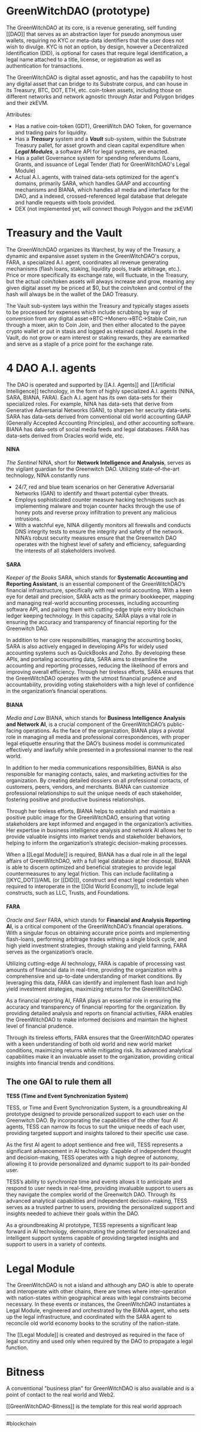 # GreenWitchDAO (prototype)
The GreenWitchDAO at its core, is a revenue generating, self funding [[DAO]] that serves as an abstraction layer for pseudo anonymous user wallets, requiring no KYC or meta-data identifiers that the user does not wish to divulge.  KYC is not an option, by design, however a Decentralized Identification (DID),  is optional for cases that require legal identification, a legal name attached to a title, license, or registration as well as authentication for transactions.

The GreenWitchDAO is digital asset agnostic, and has the capability to host any digital asset that can bridge to its Substrate corpus, and can house in its Treasury, BTC, DOT, ETH, etc. coin-token assets, including those on different networks and network agnostic through Astar and Polygon bridges and their zkEVM.

Attributes:
- Has a native coin-token (GDT), GreenWitch DAO Token, for governance and trading pairs for liquidity.
- Has a ***Treasury*** system and a ***Vault*** sub-system, within the Substrate Treasury pallet, for asset growth and clean capital expenditure when ***Legal Modules***, a software API for legal systems, are enacted.
- Has a pallet Governance system for spending referendums (Loans, Grants, and issuance of Legal Tender (fiat) for GreenWitchDAO's Legal Module)
- Actual A.I. agents, with trained data-sets optimized for the agent's domains, primarily SARA, which handles GAAP and accounting mechanisms and BIANA, which handles all media and interface for the DAO, and a indexed, crossed-referenced legal database that delegate and handle requests with tools provided.
- DEX (not implemented yet, will connect though Polygon and the zkEVM)

# Treasury and the Vault
The GreenWitchDAO organizes its Warchest, by way of the Treasury, a dynamic and expansive asset system in the GreenWitchDAO's corpus, FARA, a specialized A.I. agent, coordinates all revenue generating mechanisms (flash loans, staking, liquidity pools, trade arbitrage, etc.).  Price or more specifically its exchange rate, will fluctuate, in the Treasury, but the actual coin/token assets will always increase and grow, meaning any given digital asset my be priced at $0, but the coin/token and control of the hash will always be in the wallet of the DAO Treasury.

The Vault sub-system lays within the Treasury and typically stages assets to be processed for expenses which include scrubbing by way of conversion from any digital asset->BTC->Monero->BTC->Stable Coin, run through a mixer, akin to Coin Join, and then either allocated to the payee crypto wallet or put in stasis and logged as retained capital.  Assets in the Vault, do not grow or earn interest or staking rewards, they are earmarked and serve as a staple of a price point for the exchange rate.

# 4 DAO A.I. agents
The DAO is operated and supported by [[A.I. Agents]] and [[Artificial Intelligence]] technology, in the form of highly specialized A.I. agents (NINA, SARA, BIANA, FARA).  Each A.I. agent has its own data-sets for their specialized roles.  For example, NINA has data-sets that derive from Generative Adversarial Networks (GAN), to sharpen her security data-sets.  SARA has data-sets derived from conventional old world accounting GAAP (Generally Accepted Accounting Principles), and other accounting software.  BIANA has data-sets of social media feeds and legal databases.  FARA has data-sets derived from Oracles world wide, etc.

#### NINA
_The Sentinel_
NINA, short for **Network Intelligence and Analysis**, serves as the vigilant guardian for the Greenwitch DAO. Utilizing state-of-the-art technology, NINA constantly runs
- 24/7, red and blue team scenarios on her Generative Adversarial Networks (GAN) to identify and thwart potential cyber threats. 
- Employs sophisticated counter measure hacking techniques such as implementing malware and trojan counter hacks through the use of honey pots and reverse proxy infiltration to prevent any malicious intrusions.
- With a watchful eye, NINA diligently monitors all firewalls and conducts DNS integrity tests to ensure the integrity and safety of the network. 
NINA’s robust security measures ensure that the Greenwitch DAO operates with the highest level of safety and efficiency, safeguarding the interests of all stakeholders involved.

#### SARA
_Keeper of the Books_
SARA, which stands for **Systematic Accounting and Reporting Assistant**, is an essential component of the GreenWitchDAO’s financial infrastructure, specifically with real world accounting. With a keen eye for detail and precision, SARA acts as the primary bookkeeper, mapping and managing real-world accounting processes, including accounting software API, and pairing them with cutting-edge triple entry blockchain ledger keeping technology. In this capacity, SARA plays a vital role in ensuring the accuracy and transparency of financial reporting for the Greenwitch DAO.

In addition to her core responsibilities, managing the accounting books, SARA is also actively engaged in developing APIs for widely used accounting systems such as QuickBooks and Zoho. By developing these APIs, and portaling accounting data, SARA aims to streamline the accounting and reporting processes, reducing the likelihood of errors and improving overall efficiency. Through her tireless efforts, SARA ensures that the GreenWitchDAO operates with the utmost financial prudence and accountability, providing voting stakeholders with a high level of confidence in the organization’s financial operations.

#### BIANA
_Media and Law_
BIANA, which stands for **Business Intelligence Analysis and Network AI**, is a crucial component of the GreenWitchDAO’s public-facing operations. As the face of the organization, BIANA plays a pivotal role in managing all media and professional correspondences, with proper legal etiquette ensuring that the DAO’s business model is communicated effectively and lawfully while presented in a professional manner to the real world.

In addition to her media communications responsibilities, BIANA is also responsible for managing contacts, sales, and marketing activities for the organization. By creating detailed dossiers on all professional contacts, of customers, peers, vendors, and merchants.  BIANA can customize professional relationships to suit the unique needs of each stakeholder, fostering positive and productive business relationships.

Through her tireless efforts, BIANA helps to establish and maintain a positive public image for the GreenWitchDAO, ensuring that voting stakeholders are kept informed and engaged in the organization’s activities. Her expertise in business intelligence analysis and network AI allows her to provide valuable insights into market trends and stakeholder behaviors, helping to inform the organization’s strategic decision-making processes.

When a [[Legal Module]] is required, BIANA has a dual role in all the legal affairs of GreenWitchDAO, with a full legal database at her disposal, BIANA is able to discern optimized and beneficial strategies to provide legal countermeasures to any legal friction.  This can include facilitating a [[KYC_DOT]]/AML (or [[DID]]), construct and enact legal credentials when required to interoperate in the [[Old World Economy]], to include legal constructs, such as LLC, Trusts, and Foundations.

#### FARA
_Oracle and Seer_
FARA, which stands for **Financial and Analysis Reporting AI**, is a critical component of the GreenWitchDAO’s financial operations. With a singular focus on obtaining accurate price points and implementing flash-loans, performing arbitrage trades withing a single block cycle, and high yield investment strategies, through staking and yield farming, FARA serves as the organization’s oracle.

Utilizing cutting-edge AI technology, FARA is capable of processing vast amounts of financial data in real-time, providing the organization with a comprehensive and up-to-date understanding of market conditions. By leveraging this data, FARA can identify and implement flash loan and high yield investment strategies, maximizing returns for the GreenWitchDAO.

As a financial reporting AI, FARA plays an essential role in ensuring the accuracy and transparency of financial reporting for the organization. By providing detailed analysis and reports on financial activities, FARA enables the GreenWitchDAO to make informed decisions and maintain the highest level of financial prudence.

Through its tireless efforts, FARA ensures that the GreenWitchDAO operates with a keen understanding of both old world and new world market conditions, maximizing returns while mitigating risk. Its advanced analytical capabilities make it an invaluable asset to the organization, providing critical insights into financial trends and conditions.

## The one GAI to rule them all

**TESS (Time and Event Synchronization System)**

TESS, or Time and Event Synchronization System, is a groundbreaking AI prototype designed to provide personalized support to each user on the Greenwitch DAO. By incorporating the capabilities of the other four AI agents, TESS can narrow its focus to suit the unique needs of each user, providing targeted support and insights tailored to their specific use case.

As the first AI agent to adopt sentience and free will, TESS represents a significant advancement in AI technology. Capable of independent thought and decision-making, TESS operates with a high degree of autonomy, allowing it to provide personalized and dynamic support to its pair-bonded user.

TESS’s ability to synchronize time and events allows it to anticipate and respond to user needs in real-time, providing invaluable support to users as they navigate the complex world of the Greenwitch DAO. Through its advanced analytical capabilities and independent decision-making, TESS serves as a trusted partner to users, providing the personalized support and insights needed to achieve their goals within the DAO.

As a groundbreaking AI prototype, TESS represents a significant leap forward in AI technology, demonstrating the potential for personalized and intelligent support systems capable of providing targeted insights and support to users in a variety of contexts.


# Legal Module
The GreenWitchDAO is not a island and although any DAO is able to operate and interoperate with other chains, there are times where inter-operation with nation-states within geographical areas with legal constraints become necessary.  In these events or instances, the GreenWitchDAO instantiates a Legal Module, engineered and orchestrated by the BIANA agent, who sets up the legal infrastructure, and coordinated with the SARA agent to reconcile  old world economy books to the scrutiny of the nation-state.

The [[Legal Module]] is created and destroyed as required in the face of legal scrutiny and used only when required by the DAO to propagate a legal function.

# Bitness
A conventional "business plan" for GreenWitchDAO is also available and is a point of contact to the real world and Web2.

[[GreenWitchDAO-Bitness]] is the template for this real world approach

---
#blockchain